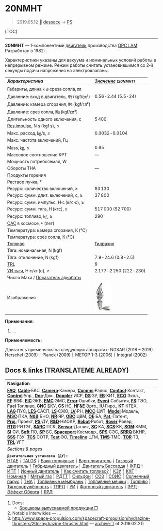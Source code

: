 # 20NMHT
> 2019.05.12 [🚀](../index/index.md) [despace](index.md) → [PS](ps.md)

[TOC]

---

**20NMHT** — 1‑компонентный [двигатель](ps.md) производства [OPC LAM](zz_opc_lam.md). Разработан в 1982 г.

Характеристики указаны для вакуума и номинальных условий работы в непрерывном режиме. Режим работы считать установившимся со 2‑й секунды подачи напряжения на электроклапаны.

|*Характеристика*|*[Значение](si.md) <small>(20NMHT)</small>*|
|:--|:--|
|Габариты, длина × ⌀ среза сопла, ㎜||
|Давление: вход в двигатель, ㎫ (kgf/㎝²)|0.56 ‑ 2.44 (5.5 ‑ 24)|
|Давление: камера сгорания, ㎫ (kgf/㎝²)||
|Давление: срез сопла, ㎫ (kgf/㎝²)||
|Длительность одного включения, с|5 400|
|[Res.impulse](ing.md), N·s (kgf·s), ≤||
|Макс. расход, ㎏/s, ≤|0.0032 ‑ 0.0104|
|Макс. частота включений, Гц||
|Mass, ㎏, ≤|0.65|
|Массовое соотношение КРТ|—|
|Мощность потребляемая, W||
|Обороты ТНА|—|
|Продукты горения||
|Раствор пучка, °||
|Ресурс: количество включений, ≥|93 130|
|Ресурс: сумм. длит. включений, c, ≥|37 800|
|Ресурс: сумм. импульс, Н·с (кгс·с), ≥||
|Ресурс: сумм. тяга, Н (кгс), ≥|517 000 (52 700)|
|Ресурс: топливо, ㎏, ≥|290|
|[САС](lifetime.md) в космосе, ч (лет)||
|Температура: камера сгорания, К (℃)||
|Температура: срез сопла, К (℃)||
|[Топливо](fuel.md)|[Гидразин](гидразин.md)|
|Тяга: номинальная, N (kgf)||
|Тяга: отклонение, N (kgf)|7.9 ‑ 24.6 (0.8 ‑ 2.5)|
|[TRL](trl.md)|9|
|[УИ тяги](isp.md), Н·с/кг (с), ≥|2 177 ‑ 2 250 (222 ‑ 230)|
|Число Маха / [Показатель адиабаты](heat_cr.md)||
|Изображения|[![](f/ps/20nmht_pic1_thumb.jpg)](f/ps/20nmht_pic1.jpg)|

**Примечания:**

   1. …

**Применяемость:**

Двигатель применялся на следующих аппаратах: NGSAR (2018 – 2019) ┊ Herschel (2009) ┊ Planck (2009) ┊ METOP 1-3 (2006) ┊ Integral (2002)



<p style="page-break-after:always"> </p>

## Docs & links (TRANSLATEME ALREADY)
|Navigation|
|:--|
|**[FAQ](faq.md)**, **[Cable](cable.md)**·БКС, **[Camera](cam.md)**·Камера, **[Comms](comms.md)**·Радио, **[Contact](contact.md)**·Контакт, **[Control](control.md)**·Упр., **[Doc](doc.md)**·Док., **[Doppler](doppler.md)**·ИСР, **[DS](ds.md)**·ЗУ, **[EB](eb.md)**·ХИТ, **[ECO](ecology.md)**·Экол., **[EF](ef.md)**·ВВФ, **[ElC](elc.md)**·ЭКБ, **[EMC](emc.md)**·ЭМС, **[Error](error.md)**·Ошибки, **[Event](event.md)**·События, **[FS](fs.md)**·ТЭО, **[Fuel](fuel.md)**·Топливо, **[GNC](gnc.md)**·БКУ, **[GS](scs.md)**·НС, **[HF&E](hfe.md)**·Эрго., **[IU](iu.md)**·Гиро., **[KT](kt.md)**·КТЕХ, **[LAG](lag.md)**·ПУC, **[LES](les.md)**·САСП, **[LS](ls.md)**·СЖО, **[LV](lv.md)**·РН, **[MCC](mcc.md)**·ЦУП, **[Model](model.md)**·Модель, **[MSC](sc.md)**·ПКА, **[N&B](nnb.md)**·БНО, **[NR](nr.md)**·ЯР, **[OBC](obc.md)**·ЦВМ, **[OE](oe.md)**·БА, **[Pat.](патент.md)**·Патент, **[Proj.](project.md)**·Проект, **[PS](ps.md)**·ДУ, **[R&D](rnd.md)**·НИОКР, **[Robot](robotics.md)**·Робот, **[Rover](rover.md)**·Ровер, **[RTG](rtg.md)**·РИТЭГ, **[SARC](sarc.md)**·ПСК, **[Sensor](sensor.md)**·Датчик, **[SC](sc.md)**·КА, **[SCS](scs.md)**·КК, **[SGM](sgm.md)**·КММ, **[SI](si.md)**·СИ, **[Soft](soft.md)**·ПО, **[SP](sp.md)**·БС, **[Spaceport](spaceport.md)**·Космодр., **[SPS](sps.md)**·СЭС, **[SRRQ](srrq.md)**·БКНР, **[SSS](sss.md)**·ГЗУ, **[TCS](tcs.md)**·СОТР, **[Test](test.md)**·ЭО, **[Timeline](timeline.md)**·ЦГМ, **[TMS](tms.md)**·ТМС, **[TOR](tor.md)**·ТЗ, **[TRL](trl.md)**·УГТ|
|*Sections & pages*|
|**`Двигательная установка (ДУ):`**<br> [HTAE](htae.md) ┊ [TALOS](talos.md) ┊ [Баки топливные](fuel_tank.md) ┊ [Варп‑двигатель](warp_drive.md) ┊ [Газовый двигатель](cgt.md) ┊ [Гибридный двигатель](гбрд.md) ┊ [Двигатель Бассарда](bussard_ramjet.md) ┊ [ЖРД](lpr.md) ┊ [ИПТ](ing.md) ┊ [Ионный двигатель](иод.md) ┊ [Как считать топливо?](si.md) ┊ [КЗУ](cinu.md) ┊ [КХГ](cgs.md) ┊ [Номинал](nominal.md) ┊ [Мятый газ](exhsteam.md) ┊ [РДТТ](spr.md) ┊ [Сильфон](сильфон.md) ┊ [СОЗ](соз.md) ┊ [СОИС](соис.md) ┊ [Солнечный парус](солнечный_парус.md) ┊ [ТНА](turbopump.md) ┊ [Топливные мембраны](топливные_мембраны.md) ┊ [Топливные мешки](топливные_мешки.md) ┊ [Топливо](fuel.md) ┊ [Тяговооружённость](ttwr.md) ┊ [ТЯРД](тярд.md) ┊ [УИ](isp.md) ┊ [Фотонный двигатель](фотонный_двигатель.md) ┊ [ЭРД](epsp.md) ┊ [Эффект Оберта](oberth_eff.md) ┊ [ЯРД](ntr.md)|

   1. Docs:
      - [Брошюры выпускаемой продукции ❐](f/contact/o/opc_lam_brochures.7z)
   1. Notable interwikies — …
   1. <http://www.space-propulsion.com/spacecraft-propulsion/hydrazine-thrusters/20n-hydrazine-thruster.html> — [archive ❐](f/ps/20nmht_site.pdf) of 2019.02.21)
